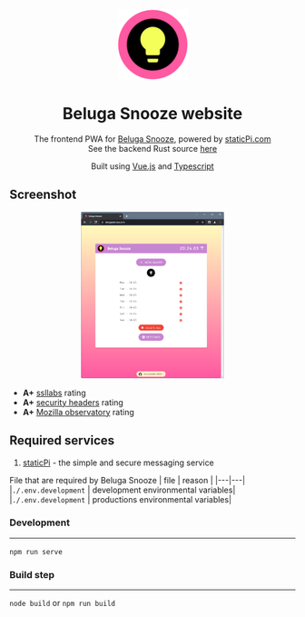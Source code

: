 <p align="center">
	<img src='./.github/logo.svg' width='125px' />
</p>

<h1 align="center">Beluga Snooze website</h1>

<p align="center">
	The frontend PWA for <a href='https://www.belugasnooze.com' target='_blank' rel='noopener noreferrer'>Beluga Snooze</a>, powered by <a href='https://www.staticpi.com' target='_blank' rel='noopener noreferrer'>staticPi.com</a>
	<br>
	See the backend Rust source <a href='https://www.github.com/mrjackwills/belugasnooze_pi' target='_blank' rel='noopener noreferrer'>here</a>
</p>
<p align="center">
	Built using <a href='https://vuejs.org/' target='_blank' rel='noopener noreferrer'>Vue.js</a> and <a href='https://www.typescriptlang.org/' target='_blank' rel='noopener noreferrer'>Typescript</a>
</p>

## Screenshot
<p align="center">
	<a href="https://raw.githubusercontent.com/mrjackwills/belugasnooze_vue/main/.github/screenshot.png" target='_blank' rel='noopener noreferrer'>
		<img src='./.github/screenshot.png' width='50%'/>
	</a>
</p>

<p align="center">
	<ul>
		<li><strong>A+</strong> <a href='https://www.ssllabs.com/ssltest/analyze.html?d=www.belugasnooze.com' target='_blank' rel='noopener noreferrer'>ssllabs</a> rating</li>
		<li><strong>A+</strong> <a href='https://securityheaders.com/?q=https%3A%2F%2Fwww.belugasnooze.com%2F&followRedirects=on' target='_blank' rel='noopener noreferrer'>security headers</a> rating</li>
		<li><strong>A+</strong> <a href='https://observatory.mozilla.org/analyze/www.belugasnooze.com' target='_blank' rel='noopener noreferrer'>Mozilla observatory</a> rating</li>
	</ul>
</p>

## Required services

1) <a href='https://www.staticpi.com/' target='_blank' rel='noopener noreferrer'>staticPi</a> - the simple and secure messaging service


File that are required by Beluga Snooze
| file | reason |
|---|---|
|```./.env.development```	| development environmental variables|
|```./.env.development```	| productions environmental variables|

### Development
---

```npm run serve```

### Build step
---
```node build``` or ```npm run build```